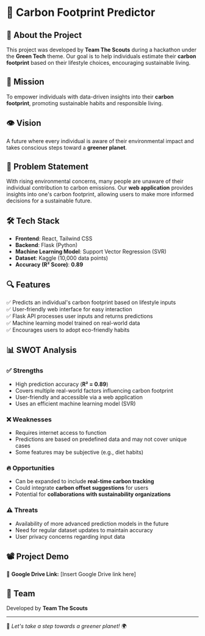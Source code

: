 # 🌱 Carbon Footprint Predictor  

## 🚀 About the Project  
This project was developed by **Team The Scouts** during a hackathon under the **Green Tech** theme. Our goal is to help individuals estimate their **carbon footprint** based on their lifestyle choices, encouraging sustainable living.  

## 🎯 Mission  
To empower individuals with data-driven insights into their **carbon footprint**, promoting sustainable habits and responsible living.  

## 👁️ Vision  
A future where every individual is aware of their environmental impact and takes conscious steps toward a **greener planet**.  

## 🎯 Problem Statement  
With rising environmental concerns, many people are unaware of their individual contribution to carbon emissions. Our **web application** provides insights into one's carbon footprint, allowing users to make more informed decisions for a sustainable future.  

## 🛠️ Tech Stack  
- **Frontend**: React, Tailwind CSS  
- **Backend**: Flask (Python)  
- **Machine Learning Model**: Support Vector Regression (SVR)  
- **Dataset**: Kaggle (10,000 data points)  
- **Accuracy (R² Score)**: **0.89**  

## 🔍 Features  
✅ Predicts an individual's carbon footprint based on lifestyle inputs  
✅ User-friendly web interface for easy interaction  
✅ Flask API processes user inputs and returns predictions  
✅ Machine learning model trained on real-world data  
✅ Encourages users to adopt eco-friendly habits  

## 📊 SWOT Analysis  

### ✅ Strengths  
- High prediction accuracy (**R² = 0.89**)  
- Covers multiple real-world factors influencing carbon footprint  
- User-friendly and accessible via a web application  
- Uses an efficient machine learning model (SVR)  

### ❌ Weaknesses  
- Requires internet access to function  
- Predictions are based on predefined data and may not cover unique cases  
- Some features may be subjective (e.g., diet habits)  

### 🔥 Opportunities  
- Can be expanded to include **real-time carbon tracking**  
- Could integrate **carbon offset suggestions** for users  
- Potential for **collaborations with sustainability organizations**  

### ⚠️ Threats  
- Availability of more advanced prediction models in the future  
- Need for regular dataset updates to maintain accuracy  
- User privacy concerns regarding input data  

## 📽️ Project Demo  
🔗 **Google Drive Link:** [Insert Google Drive link here]  

## 🤝 Team  
Developed by **Team The Scouts**  

---

🚀 *Let's take a step towards a greener planet!* 🌍  
